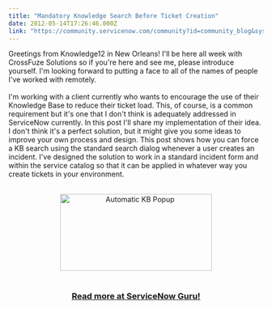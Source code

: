 ```yaml
---
title: "Mandatory Knowledge Search Before Ticket Creation"
date: 2012-05-14T17:26:46.000Z
link: "https://community.servicenow.com/community?id=community_blog&sys_id=d51eee2ddbd0dbc01dcaf3231f9619aa"
---
```

<p>Greetings from Knowledge12 in New Orleans! I'll be here all week with CrossFuze Solutions so if you're here and see me, please introduce yourself. I'm looking forward to putting a face to all of the names of people I've worked with remotely.<br /><br />I'm working with a client currently who wants to encourage the use of their Knowledge Base to reduce their ticket load. This, of course, is a common requirement but it's one that I don't think is adequately addressed in ServiceNow currently. In this post I'll share my implementation of their idea. I don't think it's a perfect solution, but it might give you some ideas to improve your own process and design. This post shows how you can force a KB search using the standard search dialog whenever a user creates an incident. I've designed the solution to work in a standard incident form and within the service catalog so that it can be applied in whatever way you create tickets in your environment. <br /><br /><center><a href="http://www.servicenowguru.com/scripting/client-scripts-scripting/mandatory-knowledge-search-ticket-creation/"><img src="http://www.servicenowguru.com/wp-content/uploads/2012/05/AutoKBPopup-300x152.png" alt="Automatic KB Popup" title="Automatic KB Popup" width="300" height="152" class="aligncenter size-medium wp-image-4406" /></a><br /><br /><h3><a title="w.servicenowguru.com/scripting/client-scripts-scripting/mandatory-knowledge-search-ticket-creation/" href="http://www.servicenowguru.com/scripting/client-scripts-scripting/mandatory-knowledge-search-ticket-creation/">Read more at ServiceNow Guru!</a></h3></center><br /><!--break--></p>